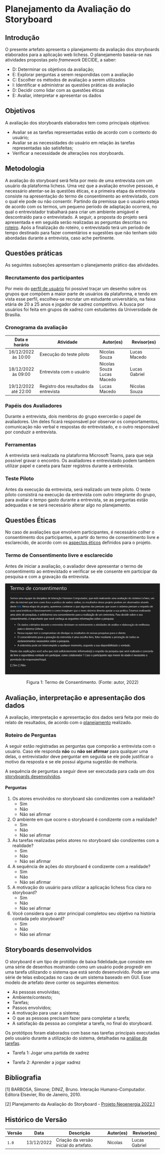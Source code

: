 # Planejamento da Avaliação do Storyboard

## Introdução

O presente artefato apresenta o planejamento da avaliação dos storyboards elaborados para a aplicação web lichess. O planejamento baseia-se nas atividades propostas pelo _framework_ DECIDE, a saber:

- D: Determinar os objetivos da avaliação;
- E:  Explorar perguntas a serem respondidas com a avaliação
- C:  Escolher os métodos de avaliação a serem utilizados
- I:  Identificar e administrar as questões práticas da avaliação
- D:  Decidir como lidar com as questões éticas
- E:  Avaliar, interpretar e apresentar os dados

## Objetivos

A avaliação dos storyboards elaborados tem como principais objetivos:

- Avaliar se as tarefas representadas estão de acordo com o contexto do usuário;
- Avaliar se as necessidades do usuário em relação às tarefas representadas são satisfeitas;
- Verificar a necessidade de alterações nos storyboards.

## Metodologia

A avaliação do storyboard será feita por meio de uma entrevista com um usuário da plataforma lichess. Uma vez que a avaliação envolve pessoas, é necessário atentar-se às questões éticas, e a primeira etapa da entrevista consiste na apresentação do termo de consentimento ao entrevistado, com o qual ele pode ou não consentir. Partindo da premissa que o usuário esteja de acordo com os termos, um pequeno período de adaptação ocorrerá, no qual o entrevistador trabalhará para criar um ambiente amigável e descontraído para o entrevistado. A seguir, a proposta do projeto será apresentada e em seguida serão realizadas as perguntas descritas no [roteiro](#roteiro-de-perguntas). Após a finalização do roteiro, o entrevistado terá um período de tempo destinado para fazer comentários e sugestões que não tenham sido abordadas durante a entrevista, caso ache pertinente.

## Questões práticas

As seguintes subseções apresentam o planejamento prático das atividades.

### Recrutamento dos participantes

Por meio do [perfil de usuário](../../analise_requisitos/perfil_usuario.md) foi possível traçar um desenho sobre os grupos que compõem a maior parte de usuários da plataforma, e tendo em vista esse perfil, escolheu-se recrutar um estudante universitário, na faixa etária de 20 a 25 anos e jogador de xadrez competitivo. A busca por usuários foi feita em grupos de xadrez com estudantes da Universidade de Brasília.

### Cronograma da avaliação

| Data e horário | Atividade | Autor(es) | Revisor(es) |
| :-: | - | - | - |
| 16/12/2022 <br> às 10:00 | Execução do teste piloto | Nicolas Souza | Lucas Macedo |
| 18/12/2022 <br> às 09:00 | Entrevista com o usuário | Nicolas Souza <br> Lucas Macedo | Lucas Gabriel |
| 19/12/2022 <br> até 22:00 | Registro dos resultados da entrevista | Lucas Macedo | Nicolas Souza |

### Papéis dos Avaliadores

Durante a entrevista, dois membros do grupo exercerão o papel de avaliadores. Um deles ficará responsável por observar os comportamentos, comunicação não verbal e respostas do entrevistado, e o outro responsável por conduzir a entrevista.

### Ferramentas

A entrevista será realizada na plataforma Microsoft Teams, para que seja possível gravar o encontro. Os avaliadores e entrevistado podem também utilizar papel e caneta para fazer registros durante a entrevista.

### Teste Piloto

Antes da execução da entrevista, será realizado um teste piloto. O teste piloto consistirá na execução da entrevista com outro integrante do grupo, para avaliar o tempo gasto durante a entrevista, se as perguntas estão adequadas e se será necessário alterar algo no planejamento.

## Questões Éticas

No caso de avaliações que envolvem participantes, é necessário colher o consentimento dos participantes, a partir do termo de consentimento livre e esclarecido, de acordo com os [aspectos éticos](../../analise_requisitos/aspectos_eticos.md) definidos para o projeto.

### Termo de Consentimento livre e esclarecido

Antes de iniciar a avaliação, o avaliador deve apresentar o termo de consentimento ao entrevistado e verificar se ele consente em participar da pesquisa e com a gravação da entrevista.

![Termo de Consentimento](../analise_tarefas/images/termoConsentimento.jpeg)

<div style="text-align: center">
<p>
Figura 1: Termo de Consentimento. (Fonte: autor, 2022)
</p>
</div>

## Avaliação, interpretação e apresentação dos dados

A avaliação, interpretação e apresentação dos dados será feita por meio do relato de resultados, de acordo com o [planejamento](planejamento_relato.md) realizado.

### Roteiro de Perguntas

A seguir estão registradas as perguntas que comporão a entrevista com o usuário. Caso ele responda **não** ou **não sei afirmar** para qualquer uma delas, o entrevistador deve perguntar em seguida se ele pode justificar o motivo da resposta e se ele possui alguma sugestão de melhoria.

A sequência de perguntas a seguir deve ser executada para cada um dos [storyboards desenvolvidos](#storyboards-desenvolvidos).

#### Perguntas

<ol>
<li> Os atores envolvidos no storyboard são condizentes com a realidade?
    <ul>
    <li> Sim
    <li> Não
    <li> Não sei afirmar
    </ul>
</li>
<li> O ambiente em que ocorre o storyboard é condizente com a realidade?
    <ul>
    <li> Sim
    <li> Não
    <li> Não sei afirmar
    </ul>
</li>
<li> As tarefas realizadas pelos atores no storyboard são condizentes com a realidade?
    <ul>
    <li> Sim
    <li> Não
    <li> Não sei afirmar
    </ul>
</li>
<li> A sequência de ações do storyboard é condizente com a realidade?
    <ul>
    <li> Sim
    <li> Não
    <li> Não sei afirmar
    </ul>
</li>
<li> A motivação do usuário para utilizar a aplicação lichess fica clara no storyboard?
    <ul>
    <li> Sim
    <li> Não
    <li> Não sei afirmar
    </ul>
</li>
<li> Você considera que o ator principal completou seu objetivo na história contada pelo storyboard?
    <ul>
    <li> Sim
    <li> Não
    <li> Não sei afirmar
    </ul>
</li>
</ol>

## Storyboards desenvolvidos

O storyboard é um tipo de protótipo de baixa fidelidade,que consiste em uma série de desenhos mostrando como um usuário pode progredir em uma tarefa utilizando o sistema que está sendo desenvolvido. Pode ser uma série de telas esboçadas no caso de um sistema baseado em GUI. Esse modelo de artefato deve conter os seguintes elementos:

- As pessoas envolvidas;
- Ambiente/contexto;
- Tarefas;
- Passos envolvidos;
- A motivação para usar a sistema;
- O que as pessoas precisam fazer para completar a tarefa;
- A satisfação da pessoa ao completar a tarefa, no final do storyboard.

Os protótipos foram elaborados com base nas tarefas principais executadas pelo usuário durante a utilização do sistema, detalhadas na [análise de tarefas](../../analise_requisitos/analise_tarefas.md).

- Tarefa 1: Jogar uma partida de xadrez

- Tarefa 2: Aprender a jogar xadrez

## Bibliografia

[1] BARBOSA, Simone; DINIZ, Bruno. Interação Humano-Computador. Editora Elsevier, Rio de Janeiro, 2010.

[2] Planejamento da Avaliação do Storyboard - [Projeto Neoenergia 2022.1](https://interacao-humano-computador.github.io/2022.1-AgenciaVirtualNeoenergia/design%2C_avalia%C3%A7%C3%A3o%2C_desenvolvimento/n%C3%ADvel%201/storyboard/planejamento_storyboard/)

## Histórico de Versão

| Versão | Data  | Descrição                          | Autor(es)     |  Revisor(es)  |
| ------ | ----- | ---------------------------------- | ------------- | ------------- |
| `1.0`  | 13/12/2022  | Criação da versão inicial do artefato.|  Nicolas | Lucas Gabriel |
